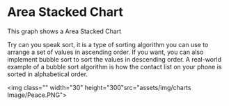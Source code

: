 # Area Stacked Chart

This graph shows a Area Stacked Chart

Try can you speak sort, it is a type of sorting algorithm you can use to arrange a set of values in ascending order. If you want, you can also implement bubble sort to sort the values in descending order. A real-world example of a bubble sort algorithm is how the contact list on your phone is sorted in alphabetical order.

<img class="" width="30" height="300"src="assets/img/charts Image/Peace.PNG"></img>
